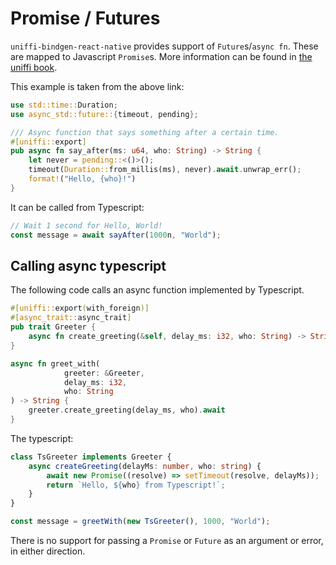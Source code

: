 # Promise / Futures

`uniffi-bindgen-react-native` provides support of `Future`s/`async fn`. These are mapped to Javascript `Promise`s. More information can be found in [the uniffi book](https://mozilla.github.io/uniffi-rs/latest/futures.html).

This example is taken from the above link:

```rust
use std::time::Duration;
use async_std::future::{timeout, pending};

/// Async function that says something after a certain time.
#[uniffi::export]
pub async fn say_after(ms: u64, who: String) -> String {
    let never = pending::<()>();
    timeout(Duration::from_millis(ms), never).await.unwrap_err();
    format!("Hello, {who}!")
}
```

It can be called from Typescript:

```typescript
// Wait 1 second for Hello, World!
const message = await sayAfter(1000n, "World");
```

## Calling async typescript

The following code calls an async function implemented by Typescript.
```rust
#[uniffi::export(with_foreign)]
#[async_trait::async_trait]
pub trait Greeter {
    async fn create_greeting(&self, delay_ms: i32, who: String) -> String;
}

async fn greet_with(
            greeter: &Greeter,
            delay_ms: i32,
            who: String
) -> String {
    greeter.create_greeting(delay_ms, who).await
}
```

The typescript:

```typescript
class TsGreeter implements Greeter {
    async createGreeting(delayMs: number, who: string) {
        await new Promise((resolve) => setTimeout(resolve, delayMs));
        return `Hello, ${who} from Typescript!`;
    }
}

const message = greetWith(new TsGreeter(), 1000, "World");
```

There is no support for passing a `Promise` or `Future` as an argument or error, in either direction.
